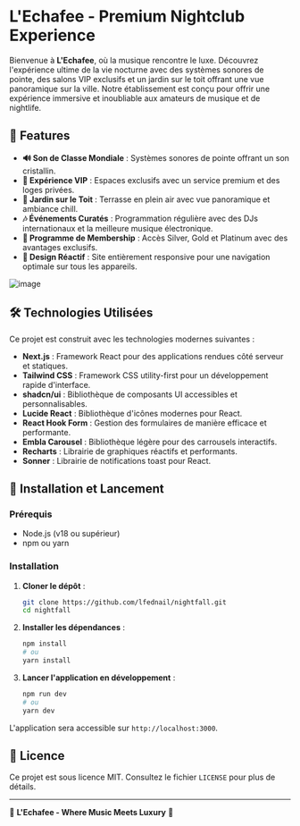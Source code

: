 # L'Echafee - Premium Nightclub Experience

Bienvenue à **L'Echafee**, où la musique rencontre le luxe. Découvrez l'expérience ultime de la vie nocturne avec des systèmes sonores de pointe, des salons VIP exclusifs et un jardin sur le toit offrant une vue panoramique sur la ville. Notre établissement est conçu pour offrir une expérience immersive et inoubliable aux amateurs de musique et de nightlife.

## 🎵 Features

- **🔊 Son de Classe Mondiale** : Systèmes sonores de pointe offrant un son cristallin.
- **🥂 Expérience VIP** : Espaces exclusifs avec un service premium et des loges privées.
- **🌇 Jardin sur le Toit** : Terrasse en plein air avec vue panoramique et ambiance chill.
- **🎶 Événements Curatés** : Programmation régulière avec des DJs internationaux et la meilleure musique électronique.
- **💎 Programme de Membership** : Accès Silver, Gold et Platinum avec des avantages exclusifs.
- **📱 Design Réactif** : Site entièrement responsive pour une navigation optimale sur tous les appareils.

  


![image](https://github.com/user-attachments/assets/2c975da8-b80c-4db6-b5c0-e792efe1c715)





## 🛠 Technologies Utilisées

Ce projet est construit avec les technologies modernes suivantes :

- **Next.js** : Framework React pour des applications rendues côté serveur et statiques.
- **Tailwind CSS** : Framework CSS utility-first pour un développement rapide d'interface.
- **shadcn/ui** : Bibliothèque de composants UI accessibles et personnalisables.
- **Lucide React** : Bibliothèque d'icônes modernes pour React.
- **React Hook Form** : Gestion des formulaires de manière efficace et performante.
- **Embla Carousel** : Bibliothèque légère pour des carrousels interactifs.
- **Recharts** : Librairie de graphiques réactifs et performants.
- **Sonner** : Librairie de notifications toast pour React.

## 🚀 Installation et Lancement

### Prérequis
- Node.js (v18 ou supérieur)
- npm ou yarn

### Installation

1. **Cloner le dépôt** :
   ```sh
   git clone https://github.com/lfednail/nightfall.git
   cd nightfall
   ```

2. **Installer les dépendances** :
   ```sh
   npm install
   # ou
   yarn install
   ```

3. **Lancer l'application en développement** :
   ```sh
   npm run dev
   # ou
   yarn dev
   ```

L'application sera accessible sur `http://localhost:3000`.

## 📜 Licence

Ce projet est sous licence MIT. Consultez le fichier `LICENSE` pour plus de détails.

---

💎 **L'Echafee - Where Music Meets Luxury** 💎

